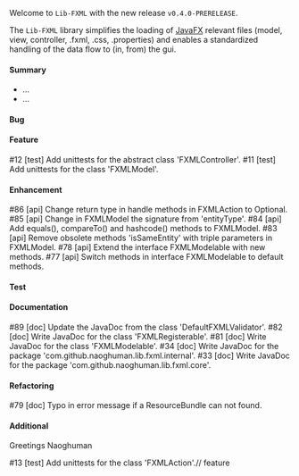 Welcome to `Lib-FXML` with the new release `v0.4.0-PRERELEASE`.

The `Lib-FXML` library simplifies the loading of [JavaFX] relevant files (model, 
view, controller, .fxml, .css, .properties) and enables a standardized handling 
of the data flow to (in, from) the gui.



#### Summary
* ...
* ...



#### Bug



#### Feature
#12 [test] Add unittests for the abstract class 'FXMLController'.
#11 [test] Add unittests for the class 'FXMLModel'.



#### Enhancement
#86 [api] Change return type in handle methods in FXMLAction to Optional.
#85 [api] Change in FXMLModel the signature from 'entityType'.
#84 [api] Add equals(), compareTo() and hashcode() methods to FXMLModel.
#83 [api] Remove obsolete methods 'isSameEntity' with triple parameters in FXMLModel.
#78 [api] Extend the interface FXMLModelable with new methods.
#77 [api] Switch methods in interface FXMLModelable to default methods.



#### Test



#### Documentation
#89 [doc] Update the JavaDoc from the class 'DefaultFXMLValidator'.
#82 [doc] Write JavaDoc for the class 'FXMLRegisterable'.
#81 [doc] Write JavaDoc for the class 'FXMLModelable'.
#34 [doc] Write JavaDoc for the package 'com.github.naoghuman.lib.fxml.internal'.
#33 [doc] Write JavaDoc for the package 'com.github.naoghuman.lib.fxml.core'.



#### Refactoring
#79 [doc] Typo in error message if a ResourceBundle can not found.



#### Additional



Greetings
Naoghuman



[//]: # (Issues which will be integrated in this release)
#13 [test] Add unittests for the class 'FXMLAction'.// feature



[//]: # (Links)
[JavaFX]:http://docs.oracle.com/javase/8/javase-clienttechnologies.htm
